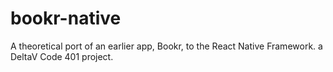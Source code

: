 # bookr-native
A theoretical port of an earlier app, Bookr, to the React Native Framework. a DeltaV Code 401 project.
